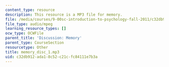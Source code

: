 ```yaml
---
content_type: resource
description: This resource is a MP3 file for memory.
file: /media/courses/9-00sc-introduction-to-psychology-fall-2011/c32db912ada18c52c21cfc84111e7b3a_memory_disc_1.mp3
file_type: audio/mpeg
learning_resource_types: []
ocw_type: OCWFile
parent_title: 'Discussion: Memory'
parent_type: CourseSection
resourcetype: Other
title: memory_disc_1.mp3
uid: c32db912-ada1-8c52-c21c-fc84111e7b3a
---
```

